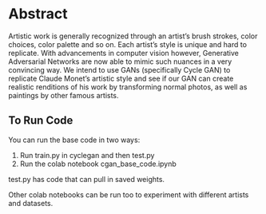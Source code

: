 # Abstract

Artistic work is generally recognized through an artist’s brush strokes, color choices, color palette and so on. Each artist’s style is unique and hard to replicate. With advancements in computer vision however, Generative Adversarial Networks are now able to mimic such nuances in a very convincing way. We intend to use GANs (specifically Cycle GAN) to replicate Claude Monet’s artistic style and see if our GAN can create realistic renditions of his work by transforming normal photos, as well as paintings by other famous artists.

## To Run Code

You can run the base code in two ways:

1. Run train.py in cyclegan and then test.py
2. Run the colab notebook cgan_base_code.ipynb

test.py has code that can pull in saved weights.

Other colab notebooks can be run too to experiment with different artists and datasets.
